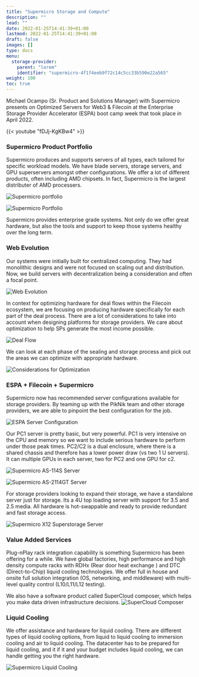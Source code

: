 ```yaml
---
title: "Supermicro Storage and Compute"
description: ""
lead: ""
date: 2022-01-25T14:41:39+01:00
lastmod: 2022-01-25T14:41:39+01:00
draft: false
images: []
type: docs
menu:
  storage-provider:
    parent: "lorem"
    identifier: "supermicro-4f1f4eeb9f72c14c5cc33b590e22a565"
weight: 100
toc: true
---
```


Michael Ocampo (Sr. Product and Solutions Manager) with Supermicro presents on Optimized Servers for Web3 & Filecoin at the Enterprise Storage Provider Accelerator (ESPA) boot camp week that took place in April 2022.

{{< youtube "fDJj-KgKBw4" >}}

### Supermicro Product Portfolio

Supermicro produces and supports servers of all types, each tailored for specific workload models. We have blade servers, storage servers, and GPU superservers amongst other configurations. We offer a lot of different products, often including AMD chipsets. In fact, Supermicro is the largest distributer of AMD processers. 

![Supermicro portfolio](1.png)

![Supermicro Portfolio](2.png)

Supermicro provides enterprise grade systems. Not only do we offer great hardware, but also the tools and support to keep those systems healthy over the long term.

### Web Evolution

Our systems were initially built for centralized computing. They had monolithic designs and were not focused on scaling out and distribution. Now, we build servers with decentralization being a consideration and often a focal point. 

![Web Evolution](3.png)

In context for optimizing hardware for deal flows within the Filecoin ecosystem, we are focusing on producing hardware specifically for each part of the deal process. There are a lot of considerations to take into account when designing platforms for storage providers. We care about optimization to help SPs generate the most income possible. 

![Deal Flow](4.png)

We can look at each phase of the sealing and storage process and pick out the areas we can optimize with appropriate hardware. 

![Considerations for Optimization](5.png)

### ESPA + Filecoin + Supermicro

Supermicro now has recommended server configurations available for storage providers. By teaming up with the PikNik team and other storage providers, we are able to pinpoint the best configuration for the job. 

![ESPA Server Configuration](6.png)

Our PC1 server is pretty basic, but very powerful. PC1 is very intensive on the CPU and memory so we want to include serious hardware to perform under those peak times. PC2/C2 is a dual enclosure, where there is a shared chassis and therefore has a lower power draw (vs two 1 U servers). It can multiple GPUs in each server, two for PC2 and one GPU for c2.

![Supermicro AS-114S Server](7.png)

![Supermicro AS-2114GT Server](8.png)

For storage providers looking to expand their storage, we have a standalone server just for storage. Its a 4U top loading server with support for 3.5 and 2.5 media. All hardware is hot-swappable and ready to provide redundant and fast storage access.

![Supermicro X12 Superstorage Server](9.png)

### Value Added Services

Plug-nPlay rack integration capability is something Supermicro has been offering for a while. We have global factories, high performance and high density compute racks with RDHx (Rear door heat exchange ) and DTC (Direct-to-Chip) liquid cooling technologies. We offer full in house and onsite full solution integration (OS, networking, and middleware) with multi-level quality control (L10/L11/L12 testing). 

We also have a software product called SuperCloud composer, which helps you make data driven infrastructure decisions. 
![SuperCloud Composer](10.png)

### Liquid Cooling

We offer assistance and hardware for liquid cooling. There are different types of liquid cooling options, from liquid to liquid cooling to immersion cooling and air to liquid cooling. The datacenter has to be prepared for liquid cooling, and it if it and your budget includes liquid cooling, we can handle getting you the right hardware.

![Supermicro Liquid Cooling](11.png)
